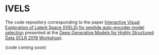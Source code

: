 # IVELS
The code repository corresponding to the paper [Interactive Visual Exploration of Latent Space (IVELS) for peptide auto-encoder model selection](https://openreview.net/forum?id=Hkl8EILFdN)
presented at the [Deep Generative Models for Highly Structured Data (ICLR 2019 Workshop)](https://deep-gen-struct.github.io/index.html).

(code coming soon)
